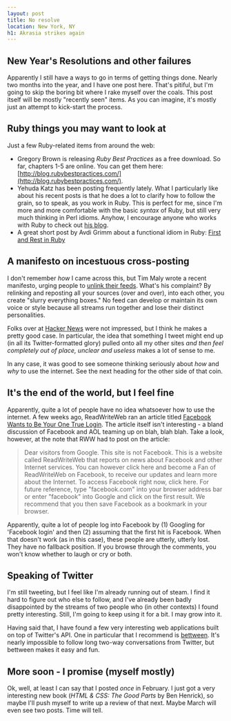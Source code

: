 ```yaml
---
layout: post
title: No resolve
location: New York, NY
h1: Akrasia strikes again
---
```


## New Year's Resolutions and other failures

Apparently I still have a ways to go in terms of getting things done. Nearly two months into the year, and I have one post here. That's pitiful, but I'm going to skip the boring bit where I rake myself over the coals. This post itself will be mostly "recently seen" items. As you can imagine, it's mostly just an attempt to kick-start the process.

## Ruby things you may want to look at

Just a few Ruby-related items from around the web:

+ Gregory Brown is releasing _Ruby Best Practices_ as a free download. So far, chapters 1-5 are online. You can get them here: [http://blog.rubybestpractices.com/](http://blog.rubybestpractices.com/).
+ Yehuda Katz has been posting frequently lately. What I particularly like about his recent posts is that he does a lot to clarify how to follow the grain, so to speak, as you work in Ruby. This is perfect for me, since I'm more and more comfortable with the basic _syntax_ of Ruby, but still very much thinking in Perl idioms. Anyhow, I encourage anyone who works with Ruby to check out [his blog](http://yehudakatz.com/).
+ A great short post by Avdi Grimm about a functional idiom in Ruby: [First and Rest in Ruby](http://avdi.org/devblog/2010/01/31/first-and-rest-in-ruby/)

## A manifesto on incestuous cross-posting

I don't remember _how_ I came across this, but Tim Maly wrote a recent manifesto, urging people to [unlink their feeds](http://unlinkyourfeeds.tumblr.com/post/387644253/a-manifesto). What's his complaint? By relinking and reposting all your sources (over and over), into each other, you create "slurry everything boxes." No feed can develop or maintain its own voice or style because all streams run together and lose their distinct personalities.

Folks over at [Hacker News](http://news.ycombinator.com/item?id=1140763) were not impressed, but I think he makes a pretty good case. In particular, the idea that something I tweet might end up (in all its Twitter-formatted glory) pulled onto all my other sites _and then feel completely out of place, unclear and useless_ makes a lot of sense to me.

In any case, it was good to see someone thinking seriously about _how_ and _why_ to use the internet. See the next heading for the other side of that coin.

## It's the end of the world, but I feel fine

Apparently, quite a lot of people have no idea whatsoever how to use the internet. A few weeks ago, ReadWriteWeb ran an article titled [Facebook Wants to Be Your One True Login](http://www.readwriteweb.com/archives/facebook_wants_to_be_your_one_true_login.php). The article itself isn't interesting - a bland discussion of Facebook and AOL teaming up on blah, blah blah. Take a look, however, at the note that RWW had to post on the article:

>Dear visitors from Google. This site is not Facebook. This is a website called ReadWriteWeb that reports on news about Facebook and other Internet services. You can however click here and become a Fan of ReadWriteWeb on Facebook, to receive our updates and learn more about the Internet. To access Facebook right now, click here. For future reference, type "facebook.com" into your browser address bar or enter "facebook" into Google and click on the first result. We recommend that you then save Facebook as a bookmark in your browser.

Apparently, quite a lot of people log into Facebook by (1) Googling for 'Facebook login' and then (2) assuming that the first hit is Facebook. When that doesn't work (as in this case), these people are utterly, utterly lost. They have no fallback position. If you browse through the comments, you won't know whether to laugh or cry or both.

## Speaking of Twitter

I'm still tweeting, but I feel like I'm already running out of steam. I find it hard to figure out who else to follow, and I've already been badly disappointed by the streams of two people who (in other contexts) I found pretty interesting. Still, I'm going to keep using it for a bit. I may grow into it.

Having said that, I have found a few very interesting web applications built on top of Twitter's API. One in particular that I recommend is [bettween](http://bettween.com). It's nearly impossible to follow long two-way conversations from Twitter, but bettween makes it easy and fun.

## More soon - I promise (myself mostly)

Ok, well, at least I can say that I posted _once_ in February. I just got a very interesting new book (_HTML & CSS: The Good Parts_ by Ben Henrick), so maybe I'll push myself to write up a review of that next. Maybe March will even see two posts. Time will tell.
